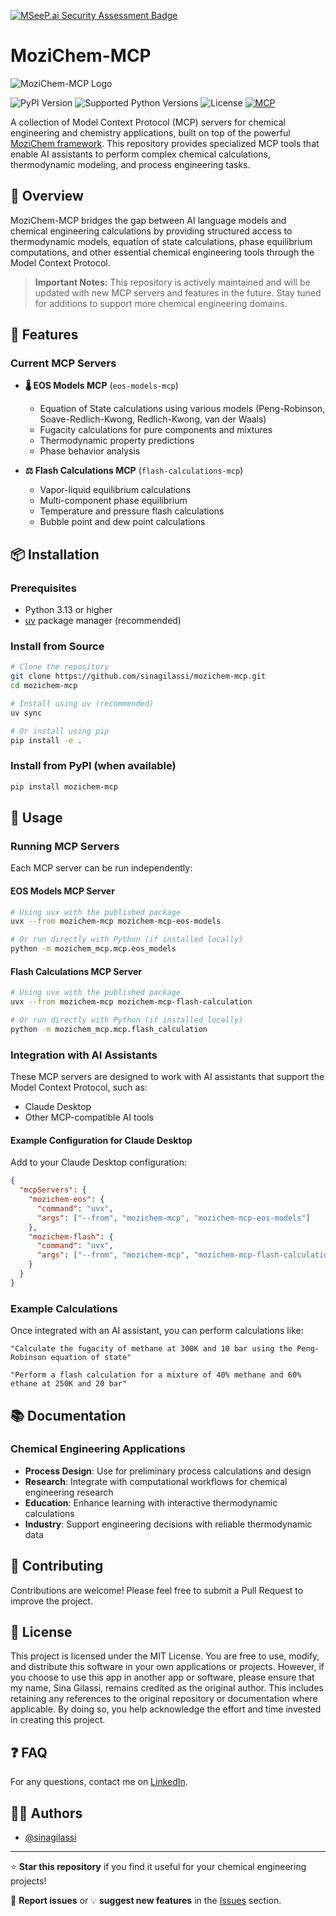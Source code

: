 [![MSeeP.ai Security Assessment Badge](https://mseep.net/pr/sinagilassi-mozichem-mcp-badge.png)](https://mseep.ai/app/sinagilassi-mozichem-mcp)

# MoziChem-MCP

![MoziChem-MCP Logo](https://drive.google.com/uc?export=view&id=1WKN5vQCt8TeIltix0_oHtrME6bV5X6EK)

![PyPI Version](https://img.shields.io/pypi/v/mozichem-mcp)
![Supported Python Versions](https://img.shields.io/pypi/pyversions/mozichem-mcp.svg)
![License](https://img.shields.io/pypi/l/mozichem-mcp)
[![MCP](https://img.shields.io/badge/Model_Context_Protocol-Compatible-orange)](https://modelcontextprotocol.io)

A collection of Model Context Protocol (MCP) servers for chemical engineering and chemistry applications, built on top of the powerful [MoziChem framework](https://github.com/sinagilassi/mozichem-hub). This repository provides specialized MCP tools that enable AI assistants to perform complex chemical calculations, thermodynamic modeling, and process engineering tasks.

## 🧪 Overview

MoziChem-MCP bridges the gap between AI language models and chemical engineering calculations by providing structured access to thermodynamic models, equation of state calculations, phase equilibrium computations, and other essential chemical engineering tools through the Model Context Protocol.

> **Important Notes:**
> This repository is actively maintained and will be updated with new MCP servers and features in the future. Stay tuned for additions to support more chemical engineering domains.

## 🚀 Features

### Current MCP Servers

- **🌡️ EOS Models MCP** (`eos-models-mcp`)
  - Equation of State calculations using various models (Peng-Robinson, Soave-Redlich-Kwong, Redlich-Kwong, van der Waals)
  - Fugacity calculations for pure components and mixtures
  - Thermodynamic property predictions
  - Phase behavior analysis

- **⚖️ Flash Calculations MCP** (`flash-calculations-mcp`)
  - Vapor-liquid equilibrium calculations
  - Multi-component phase equilibrium
  - Temperature and pressure flash calculations
  - Bubble point and dew point calculations

## 📦 Installation

### Prerequisites

- Python 3.13 or higher
- [uv](https://docs.astral.sh/uv/) package manager (recommended)

### Install from Source

```bash
# Clone the repository
git clone https://github.com/sinagilassi/mozichem-mcp.git
cd mozichem-mcp

# Install using uv (recommended)
uv sync

# Or install using pip
pip install -e .
```

### Install from PyPI (when available)

```bash
pip install mozichem-mcp
```

## 🔧 Usage

### Running MCP Servers

Each MCP server can be run independently:

#### EOS Models MCP Server

```bash
# Using uvx with the published package
uvx --from mozichem-mcp mozichem-mcp-eos-models

# Or run directly with Python (if installed locally)
python -m mozichem_mcp.mcp.eos_models
```

#### Flash Calculations MCP Server

```bash
# Using uvx with the published package
uvx --from mozichem-mcp mozichem-mcp-flash-calculation

# Or run directly with Python (if installed locally)
python -m mozichem_mcp.mcp.flash_calculation
```

### Integration with AI Assistants

These MCP servers are designed to work with AI assistants that support the Model Context Protocol, such as:

- Claude Desktop
- Other MCP-compatible AI tools

#### Example Configuration for Claude Desktop

Add to your Claude Desktop configuration:

```json
{
  "mcpServers": {
    "mozichem-eos": {
      "command": "uvx",
      "args": ["--from", "mozichem-mcp", "mozichem-mcp-eos-models"]
    },
    "mozichem-flash": {
      "command": "uvx",
      "args": ["--from", "mozichem-mcp", "mozichem-mcp-flash-calculation"]
    }
  }
}
```

### Example Calculations

Once integrated with an AI assistant, you can perform calculations like:

```text
"Calculate the fugacity of methane at 300K and 10 bar using the Peng-Robinson equation of state"

"Perform a flash calculation for a mixture of 40% methane and 60% ethane at 250K and 20 bar"
```

## 📚 Documentation

### Chemical Engineering Applications

- **Process Design**: Use for preliminary process calculations and design
- **Research**: Integrate with computational workflows for chemical engineering research
- **Education**: Enhance learning with interactive thermodynamic calculations
- **Industry**: Support engineering decisions with reliable thermodynamic data

## 🤝 Contributing

Contributions are welcome! Please feel free to submit a Pull Request to improve the project.

## 📝 License

This project is licensed under the MIT License. You are free to use, modify, and distribute this software in your own applications or projects. However, if you choose to use this app in another app or software, please ensure that my name, Sina Gilassi, remains credited as the original author. This includes retaining any references to the original repository or documentation where applicable. By doing so, you help acknowledge the effort and time invested in creating this project.

## ❓ FAQ

For any questions, contact me on [LinkedIn](https://www.linkedin.com/in/sina-gilassi/).

## 👨‍💻 Authors

- [@sinagilassi](https://www.github.com/sinagilassi)

---

⭐ **Star this repository** if you find it useful for your chemical engineering projects!

🐛 **Report issues** or 💡 **suggest new features** in the [Issues](https://github.com/sinagilassi/mozichem-mcp/issues) section.
